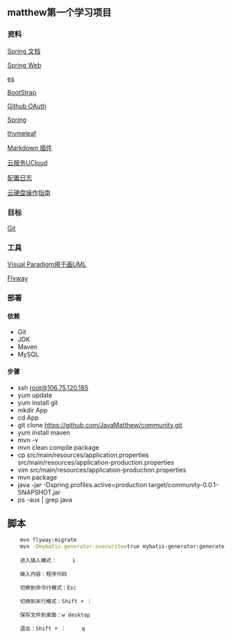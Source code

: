 ## matthew第一个学习项目

### 资料

[Spring 文档](https://spring.io/guides)

[Spring Web](https://docs.spring.io/spring-boot/docs/2.1.8.RELEASE/reference/html/)

[es](https://elasticsearch.cn/explore)

[BootStrap](https://v3.bootcss.com/getting-started/)

[Github OAuth](https://developer.github.com/apps/building-oauth-apps/creating-an-oauth-app/)

[Spring](https://docs.spring.io/spring-boot/docs/2.1.8.RELEASE/reference/html/boot-features-sql.html)

[thymeleaf](https://www.thymeleaf.org/doc/tutorials/3.0/usingthymeleaf.html)

[Markdown 插件](http://editor.md.ipandao.com/examples/)

[云服务UCloud](https://github.com/ucloud/ufile-sdk-java)

[配置日志](https://docs.spring.io/spring-boot/docs/current/reference/html/spring-boot-features.html#boot-features)

[云硬盘操作指南](https://docs.ucloud.cn/compute/uhost/guide/disk#%E4%BA%91%E7%A1%AC%E7%9B%98)
### 目标

[Git](https://elasticsearch.cn/)

### 工具

[Visual Paradigm用于画UML](https://www.visual-paradigm.com)

[Flyway](https://flywaydb.org/getstarted/firststeps/maven)

### 部署
#### 依赖
- Git
- JDK
- Maven
- MySQL
#### 步骤
- ssh root@106.75.120.185
- yum update
- yum install git
- mkdir App
- cd App
- git clone https://github.com/JavaMatthew/community.git
- yum install maven
- mvn -v
- mvn clean compile package
- cp src/main/resources/application.properties src/main/resources/application-production.properties
- vim src/main/resources/application-production.properties
- mvn package
- java -jar -Dspring.profiles.active=production target/community-0.0.1-SNAPSHOT.jar
- ps -aux | grep java


## 脚本

```bash
    mvn flyway:migrate
    mvn -Dmybatis.generator.overwrite=true mybatis-generator:generate
```
```
    进入插入模式：     i

    输入内容：程序代码

    切换到命令行模式：Esc

    切换到末行模式：Shift + ：

    保存文件到桌面：w desktop

    退出：Shift + ：     q
```